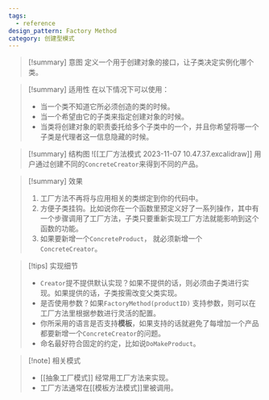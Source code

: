 ```yaml
---
tags:
  - reference
design_pattern: Factory Method
category: 创建型模式
---
```

> [!summary] 意图
> 定义一个用于创建对象的接口，让子类决定实例化哪个类。

> [!summary] 适用性
> 在以下情况下可以使用：
> - 当一个类不知道它所必须创造的类的时候。
> - 当一个希望由它的子类来指定创建对象的时候。
> - 当类将创建对象的职责委托给多个子类中的一个，并且你希望将哪一个子类是代理者这一信息隐藏的时候。

> [!summary] 结构图
> ![[工厂方法模式 2023-11-07 10.47.37.excalidraw]]
> 用户通过创建不同的`ConcreteCreator`来得到不同的产品。

> [!summary] 效果
> 1. 工厂方法不再将与应用相关的类绑定到你的代码中。
> 2. 方便子类挂钩。比如说你在一个函数里预定义好了一系列操作，其中有一个步骤调用了工厂方法，子类只要重新实现工厂方法就能影响到这个函数的功能。
> 3. 如果要新增一个`ConcreteProduct`， 就必须新增一个`ConcreteCreator`。

> [!tips] 实现细节
> - `Creator`提不提供默认实现？如果不提供的话，则必须由子类进行实现。如果提供的话，子类按需改变父类实现。
> - 是否使用参数？如果`FactoryMethod(productID)` 支持参数，则可以在工厂方法里根据参数进行灵活的配置。
> - 你所采用的语言是否支持**模板**，如果支持的话就避免了每增加一个产品都要新增一个`ConcreteCreator`的问题。
> - 命名最好符合固定的约定，比如说`DoMakeProduct`。

> [!note] 相关模式
> - [[抽象工厂模式]] 经常用工厂方法来实现。
> - 工厂方法通常在[[模板方法模式]]里被调用。